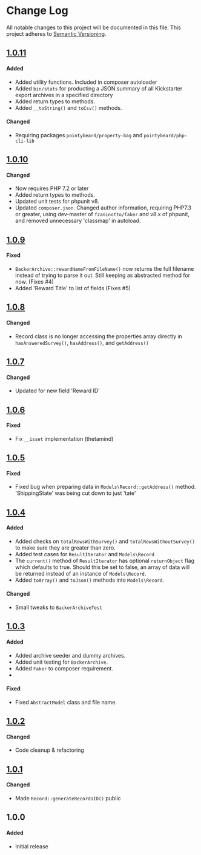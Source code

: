 # Change Log
All notable changes to this project will be documented in this file.
This project adheres to [Semantic Versioning](http://semver.org/).

## [1.0.11]
#### Added
- Added utility functions. Included in composer autoloader
- Added `bin/stats` for producting a JSON summary of all Kickstarter export archives in a specified directory
- Added return types to methods.
- Added `__toString()` and `toCsv()` methods.

#### Changed
- Requiring packages `pointybeard/property-bag` and `pointybeard/php-cli-lib`

## [1.0.10]
#### Changed
- Now requires PHP 7.2 or later
- Added return types to methods.
- Updated unit tests for phpunit v8.
- Updated `composer.json`. Changed author information, requiring PHP7.3 or greater, using dev-master of `fzaninotto/faker` and v8.x of phpunit, and removed unnecessary 'classmap' in autoload.

## [1.0.9]
#### Fixed
- `BackerArchive::rewardNameFromFileName()` now returns the full filename instead of trying to parse it out. Still keeping as abstracted method for now. (Fixes #4)
- Added 'Reward Title' to list of fields (Fixes #5)

## [1.0.8]
#### Changed
- Record class is no longer accessing the properties array directly in `hasAnsweredSurvey()`, `hasAddress()`, and `getAddress()`

## [1.0.7]
#### Changed
- Updated for new field 'Reward ID'

## [1.0.6]
#### Fixed
- Fix `__isset` implementation (thetamind)

## [1.0.5]
#### Fixed
- Fixed bug when preparing data in `Models\Record::getAddress()` method. 'ShippingState' was being cut down to just 'tate'

## [1.0.4]
#### Added
- Added checks on `totalRowsWithSurvey()` and `totalRowsWithoutSurvey()` to make sure they are greater than zero.
- Added test cases for `ResultIterator` and `Models\Record`
- The `current()` method of `ResultIterator` has optional `returnObject` flag which defaults to true. Should this be set to false, an array of data will be returned instead of an instance of `Models\Record`.
- Added `toArray()` and `toJson()` methods into `Models\Record`.

#### Changed
- Small tweaks to `BackerArchiveTest`

## [1.0.3]
#### Added
- Added archive seeder and dummy archives.
- Added unit testing for `BackerArchive`.
- Added `Faker` to composer requirement.
-
#### Fixed
- Fixed `AbstractModel` class and file name.

## [1.0.2]
#### Changed
- Code cleanup & refactoring

## [1.0.1]
#### Changed
- Made `Record::generateRecordUID()` public

## 1.0.0
#### Added
- Initial release

[1.0.11]: https://github.com/pointybeard/symphony-classmapper/compare/1.0.10...1.0.11
[1.0.10]: https://github.com/pointybeard/symphony-classmapper/compare/1.0.9...1.0.10
[1.0.9]: https://github.com/pointybeard/symphony-classmapper/compare/1.0.8...1.0.9
[1.0.8]: https://github.com/pointybeard/symphony-classmapper/compare/1.0.7...1.0.8
[1.0.7]: https://github.com/pointybeard/symphony-classmapper/compare/1.0.6...1.0.7
[1.0.6]: https://github.com/pointybeard/symphony-classmapper/compare/1.0.5...1.0.6
[1.0.5]: https://github.com/pointybeard/symphony-classmapper/compare/1.0.4...1.0.5
[1.0.4]: https://github.com/pointybeard/symphony-classmapper/compare/1.0.3...1.0.4
[1.0.3]: https://github.com/pointybeard/symphony-classmapper/compare/1.0.2...1.0.3
[1.0.2]: https://github.com/pointybeard/symphony-classmapper/compare/1.0.1...1.0.2
[1.0.1]: https://github.com/pointybeard/symphony-classmapper/compare/1.0.0...1.0.1
